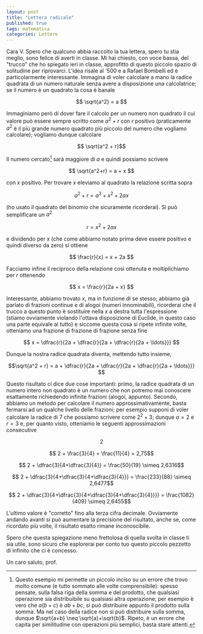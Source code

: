 ```yaml
---
layout: post
title: "Lettera radicale"
published: true
tags: matematica
categories: Lettere
---
```


Cara V. Spero che qualcuno abbia raccolto la tua lettera, spero tu stia meglio,
sono felice di averti in classe. Mi hai chiesto, con voce bassa, del "trucco"
che ho spiegato ieri in classe, approfitto di questo piccolo spazio 
di solitudine per riprovarci. L'idea risale al '500 e a Rafael Bombelli ed è particolarmente
interessante. Immagina di voler calcolare a mano la radice quadrata di un numero
naturale senza avere a disposizione una calcolatrice; se il numero è un quadrato la cosa
è banale

$$ \sqrt{a^2} = a $$

Immaginiamo però di dover fare il calcolo per un numero non quadrato il cui
valore può essere sempre scritto come $a^2 + r$ con $r$ positivo (praticamente
$a^2$ è il più grande numero quadrato più piccolo del numero che vogliamo
calcolare); vogliamo dunque calcolare

$$ \sqrt{a^2 + r}$$

Il numero cercato[^1] sarà maggiore di $a$ e quindi possiamo scrivere

$$ \sqrt{a^2+r} = a + x $$

con $x$ positivo. Per trovare $x$ eleviamo al quadrato la relazione scritta
sopra

$$ a^2 + r = a^2 + x^2 + 2ax $$

(ho usato il quadrato del binomio che sicuramente ricorderai). Si può
semplificare un $a^2$

$$ r = x^2 + 2ax$$

e dividendo per $x$ (che come abbiamo notato prima deve essere positivo e quindi
diverso da zero) si ottiene

$$ \frac{r}{x} = x + 2a $$

Facciamo infine il reciproco della relazione così ottenuta e moltiplichiamo per
$r$ ottenendo

$$ x = \frac{r}{2a + x} $$

Interessante, abbiamo trovato $x$, ma in funzione di se stesso; abbiamo già
parlato di frazioni continue e di alogoi (numeri innominabili), ricorderai che
il trucco a questo punto è sostituire nella $x$ a destra tutta l'espressione
(stiamo ovviamente violando l'ottava disposizione di Euclide, in questo caso una 
parte equivale al tutto) e siccome questa cosa si ripete infinite volte,
otteniamo una frazione di frazione di frazione senza fine

$$ x = \dfrac{r}{2a + \dfrac{r}{2a + \dfrac{r}{2a + \ldots}}} $$

Dunque la nostra radice quadrata diventa, mettendo tutto insieme,

$$\sqrt{a^2 + r} = a + \dfrac{r}{2a + \dfrac{r}{2a + \dfrac{r}{2a + \ldots}}} $$

Questo risultato ci dice due cose importanti: primo, la radice quadrata di un
numero intero non quadrato è un numero che non potremo mai conoscere esattamente
richiedendo infinite frazioni (alogoi, appunto). Secondo, abbiamo un metodo per
calcolare il numero approssimativamente, basta fermarsi ad un qualche livello
delle frazioni; per esempio supponi di voler calcolare la radice di $7$ che
possiamo scrivere come $2^2+3$; dunque $a=2$ e $r=3$ e, per quanto visto, 
otteniamo le seguenti approssimazioni consecutive

$$ 2 $$

$$ 2 + \frac{3}{4} = \frac{11}{4} = 2,75$$

$$ 2 + \dfrac{3}{4+\dfrac{3}{4}} = \frac{50}{19} \simeq 2,6316$$

$$ 2 + \dfrac{3}{4+\dfrac{3}{4+\dfrac{3}{4}}} = \frac{233}{88} \simeq 2,6477$$

$$ 2 + \dfrac{3}{4+\dfrac{3}{4+\dfrac{3}{4+\dfrac{3}{4}}}} = \frac{1082}{409} \simeq 2,6455$$

L'ultimo valore è "corretto" fino alla terza cifra decimale. Ovviamente
andando avanti si può aumentare la precisione del risultato, anche se, come
ricordato più volte, il risultato esatto rimane inconoscibile. 

Spero che questa spiegazione meno frettolosa di quella svolta in classe ti sia
utile, sono sicuro che esplorerai per conto tuo questo piccolo pezzetto di
infinito che ci è concesso.

Un caro saluto, prof.

[^1]: Questo esempio mi permette un piccolo inciso su un errore che trovo molto comune (e tutto sommato alle volte comprensibile): spesso pensate, sulla falsa riga della somma e del prodotto, che qualsiasi operazione sia distribuibile su qualsiasi altra operazione; per esempio è vero che $a(b+c)$ è $ab + bc$, si può distribuire appunto il prodotto sulla somma. Ma nel caso della radice non si può distribuire sulla somma, dunque $\sqrt{a+b} \neq \sqrt{a}+\sqrt{b}$. Ripeto, è un errore che capita per similitudine con operazioni più semplici, basta stare attenti.

